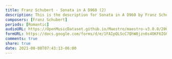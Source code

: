 ```yaml
---
title: Franz Schubert - Sonata in A D960 (2)
description: This is the description for Sonata in A D960 by Franz Schubert
composers: [Franz Schubert]
periods: [Romantic]
audioURL: https://OpenMusicDataset.github.io/Maestro/maestro-v3.0.0/2006/MIDI-Unprocessed_07_R2_2006_01_ORIG_MID--AUDIO_07_R2_2006_02_Track02_wav.midi
formURL: https://docs.google.com/forms/d/e/1FAIpQLScC7QhW8jzn6s4OKF6IGORSUKgke4lnd0LXifoQlAt4cWO5cA/viewform
comments: true
share: true
date: 2021-08-08T07:43:13-06:00
---
```

